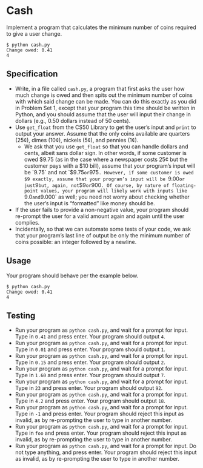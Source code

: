# Cash

Implement a program that calculates the minimum number of coins required to give a user change.

    $ python cash.py
    Change owed: 0.41
    4

## Specification

*   Write, in a file called `cash.py`, a program that first asks the user how much change is owed and then spits out the minimum number of coins with which said change can be made. You can do this exactly as you did in Problem Set 1, except that your program this time should be written in Python, and you should assume that the user will input their change in dollars (e.g., 0.50 dollars instead of 50 cents).
*   Use `get_float` from the CS50 Library to get the user’s input and `print` to output your answer. Assume that the only coins available are quarters (25¢), dimes (10¢), nickels (5¢), and pennies (1¢).
    *   We ask that you use `get_float` so that you can handle dollars and cents, albeit sans dollar sign. In other words, if some customer is owed $9.75 (as in the case where a newspaper costs 25¢ but the customer pays with a $10 bill), assume that your program’s input will be `9.75` and not `$9.75` or `975`. However, if some customer is owed $9 exactly, assume that your program’s input will be `9.00` or just `9` but, again, not `$9` or `900`. Of course, by nature of floating-point values, your program will likely work with inputs like `9.0` and `9.000` as well; you need not worry about checking whether the user’s input is “formatted” like money should be.
*   If the user fails to provide a non-negative value, your program should re-prompt the user for a valid amount again and again until the user complies.
*   Incidentally, so that we can automate some tests of your code, we ask that your program’s last line of output be only the minimum number of coins possible: an integer followed by a newline.

## Usage

Your program should behave per the example below.

    $ python cash.py
    Change owed: 0.41
    4
    
## Testing

*   Run your program as `python cash.py`, and wait for a prompt for input. Type in `0.41` and press enter. Your program should output `4`.
*   Run your program as `python cash.py`, and wait for a prompt for input. Type in `0.01` and press enter. Your program should output `1`.
*   Run your program as `python cash.py`, and wait for a prompt for input. Type in `0.15` and press enter. Your program should output `2`.
*   Run your program as `python cash.py`, and wait for a prompt for input. Type in `1.60` and press enter. Your program should output `7`.
*   Run your program as `python cash.py`, and wait for a prompt for input. Type in `23` and press enter. Your program should output `92`.
*   Run your program as `python cash.py`, and wait for a prompt for input. Type in `4.2` and press enter. Your program should output `18`.
*   Run your program as `python cash.py`, and wait for a prompt for input. Type in `-1` and press enter. Your program should reject this input as invalid, as by re-prompting the user to type in another number.
*   Run your program as `python cash.py`, and wait for a prompt for input. Type in `foo` and press enter. Your program should reject this input as invalid, as by re-prompting the user to type in another number.
*   Run your program as `python cash.py`, and wait for a prompt for input. Do not type anything, and press enter. Your program should reject this input as invalid, as by re-prompting the user to type in another number.
